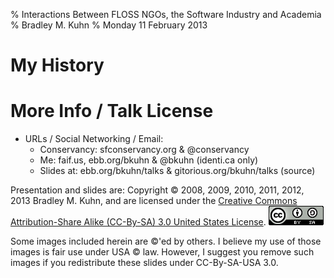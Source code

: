 % Interactions Between FLOSS NGOs, the Software Industry and Academia
% Bradley M. Kuhn
% Monday 11 February 2013

# My History

# More Info / Talk License

+ URLs / Social Networking / Email:
     - Conservancy: sfconservancy.org &amp; @conservancy
     - Me: faif.us, ebb.org/bkuhn &amp; @bkuhn (identi.ca only)
     - Slides at: ebb.org/bkuhn/talks &amp; gitorious.org/bkuhn/talks (source)

<span class="fitonslide">
<p>Presentation and slides are: Copyright &copy; 2008, 2009, 2010, 2011, 2012, 2013 Bradley M. Kuhn, and are licensed under the <a href="http://creativecommons.org/licenses/by-sa/3.0/usa/">Creative Commons Attribution-Share Alike (CC-By-SA) 3.0 United States License</a>. <img src="cc-by-sa-3-0_88x31.png"/></p>

<p>Some images included herein are &copy;'ed by others. I believe my use of those images is fair use under USA &copy; law.  However, I suggest you remove such images if you redistribute these slides under CC-By-SA-USA 3.0.
</p>
</span>
